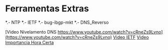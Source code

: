 # Ferramentas Extras

*.- NTP
*.- IETF
*.- bug-ibgp-mkt
*.- DNS_Reverso

[Video Nivelamento DNS https://www.youtube.com/watch?v=cRneZs9Lvno](https://www.youtube.com/watch?v=cRneZs9Lvno)
[Video IETF](https://www.youtube.com/watch?v=ZXHmXyFFKLU)
[Video Importancia Hora Certa](https://www.youtube.com/watch?v=hyCrd0x2yGg)

